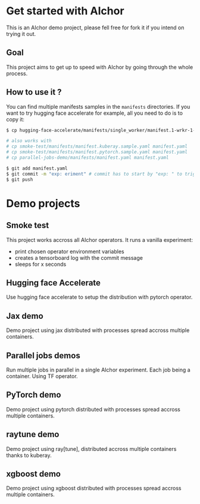 # Get started with AIchor 

This is an AIchor demo project, please fell free for fork it if you intend on trying it out.



## Goal

This project aims to get up to speed with AIchor by going through the whole process.

## How to use it ?

You can find multiple manifests samples in the `manifests` directories. If you want to try hugging face accelerate for example, all you need to do is to copy it:

```bash
$ cp hugging-face-accelerate/manifests/single_worker/manifest.1-wrkr-1-a100-80gb.yaml manifest.yaml

# also works with
# cp smoke-test/manifests/manifest.kuberay.sample.yaml manifest.yaml
# cp smoke-test/manifests/manifest.pytorch.sample.yaml manifest.yaml
# cp parallel-jobs-demo/manifests/manifest.yaml manifest.yaml

$ git add manifest.yaml
$ git commit -m "exp: eriment" # commit has to start by "exp: " to trigger experiment
$ git push
```

# Demo projects

## Smoke test

This project works accross all AIchor operators. It runs a vanilla experiment:
- print chosen operator environment variables
- creates a tensorboard log with the commit message
- sleeps for x seconds

## Hugging face Accelerate

Use hugging face accelerate to setup the distribution with pytorch operator.

## Jax demo

Demo project using jax distributed with processes spread accross multiple containers.

## Parallel jobs demos

Run multiple jobs in parallel in a single AIchor experiment. Each job being a container. Using TF operator.

## PyTorch demo

Demo project using pytorch distributed with processes spread accross multiple containers.

## raytune demo

Demo project using ray[tune], distributed accross multiple containers thanks to kuberay.

## xgboost demo

Demo project using xgboost distributed with processes spread accross multiple containers.
